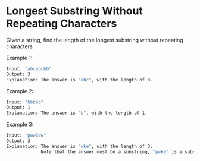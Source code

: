 # Longest Substring Without Repeating Characters

Given a string, find the length of the longest substring without repeating characters.

Example 1:

```bash
Input: "abcabcbb"
Output: 3
Explanation: The answer is "abc", with the length of 3.
```

Example 2:

```bash
Input: "bbbbb"
Output: 1
Explanation: The answer is "b", with the length of 1.
```

Example 3:

```bash
Input: "pwwkew"
Output: 3
Explanation: The answer is "wke", with the length of 3. 
             Note that the answer must be a substring, "pwke" is a subsequence and not a substring.
```